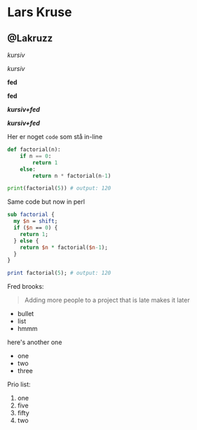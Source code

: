 # Lars Kruse
## @Lakruzz

_kursiv_

*kursiv*

__fed__

**fed**

_**kursiv+fed**_

*__kursiv+fed__*

Her er noget `code` som stå in-line


```python
def factorial(n):
    if n == 0:
        return 1
    else:
        return n * factorial(n-1)

print(factorial(5)) # output: 120
```

Same code but now in perl

```perl
sub factorial {
  my $n = shift;
  if ($n == 0) {
    return 1;
  } else {
    return $n * factorial($n-1);
  }
}

print factorial(5); # output: 120
```


Fred brooks:

>Adding more people to a project that is late makes it later



* bullet
* list
* hmmm

here's another one

- one
- two
- three



Prio list:

1. one
1. five
1. fifty
1. two

